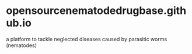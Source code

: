 # opensourcenematodedrugbase.github.io
a platform to tackle neglected diseases caused by parasitic worms (nematodes)

